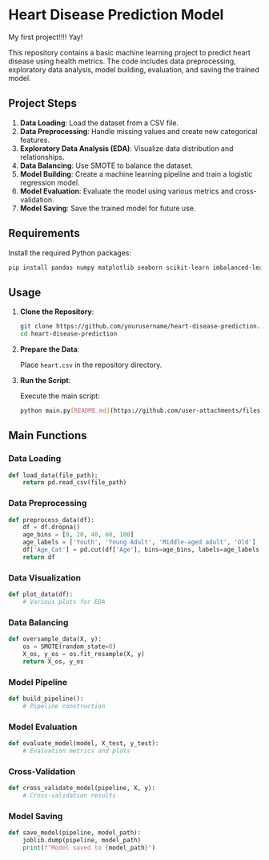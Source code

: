 # Heart Disease Prediction Model

My first project!!!! Yay!

This repository contains a basic machine learning project to predict heart disease using health metrics. The code includes data preprocessing, exploratory data analysis, model building, evaluation, and saving the trained model.

## Project Steps

1. **Data Loading**: Load the dataset from a CSV file.
2. **Data Preprocessing**: Handle missing values and create new categorical features.
3. **Exploratory Data Analysis (EDA)**: Visualize data distribution and relationships.
4. **Data Balancing**: Use SMOTE to balance the dataset.
5. **Model Building**: Create a machine learning pipeline and train a logistic regression model.
6. **Model Evaluation**: Evaluate the model using various metrics and cross-validation.
7. **Model Saving**: Save the trained model for future use.

## Requirements

Install the required Python packages:

```bash
pip install pandas numpy matplotlib seaborn scikit-learn imbalanced-learn joblib
```

## Usage

1. **Clone the Repository**:

    ```bash
    git clone https://github.com/yourusername/heart-disease-prediction.git
    cd heart-disease-prediction
    ```

2. **Prepare the Data**:

    Place `heart.csv` in the repository directory.

3. **Run the Script**:

    Execute the main script:

    ```bash
    python main.py[README.md](https://github.com/user-attachments/files/15899684/README.md)

    ```

## Main Functions

### Data Loading

```python
def load_data(file_path):
    return pd.read_csv(file_path)
```

### Data Preprocessing

```python
def preprocess_data(df):
    df = df.dropna()
    age_bins = [0, 20, 40, 60, 100]
    age_labels = ['Youth', 'Young Adult', 'Middle-aged adult', 'Old']
    df['Age_Cat'] = pd.cut(df['Age'], bins=age_bins, labels=age_labels, right=False)
    return df
```

### Data Visualization

```python
def plot_data(df):
    # Various plots for EDA
```

### Data Balancing

```python
def oversample_data(X, y):
    os = SMOTE(random_state=0)
    X_os, y_os = os.fit_resample(X, y)
    return X_os, y_os
```

### Model Pipeline

```python
def build_pipeline():
    # Pipeline construction
```

### Model Evaluation

```python
def evaluate_model(model, X_test, y_test):
    # Evaluation metrics and plots
```

### Cross-Validation

```python
def cross_validate_model(pipeline, X, y):
    # Cross-validation results
```

### Model Saving

```python
def save_model(pipeline, model_path):
    joblib.dump(pipeline, model_path)
    print(f"Model saved to {model_path}")
```

